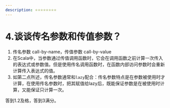```yaml
---
description: ⭐️⭐️⭐️⭐️⭐️⭐️⭐️⭐️
---
```


# 4.谈谈传名参数和传值参数？

1. 传名参数 call-by-name，传值参数 call-by-value&#x20;
2. 在Scala中，当参数通过传值调用函数时，它会在调用函数之前计算一次传入的表达式或参数值。但是使用传名调用函数时，在函数内部访问参数时会重新计算传入表达式的值。
3. 如第二点所述，传名参数通常和`lazy`配合：传名参数特点是在参数被使用时才计算，在使用传名参数时，把其赋值给lazy后，既能保证参数是在被使用时计算，又能保证只计算一次。

答到1.2及格，答到3满分。
